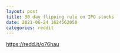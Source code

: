 ```yaml
--- 
layout: post 
title: 30 day flipping rule on IPO stocks 
date: 2021-06-24 1624562050 
categories: reddit 
--- 
```

https://redd.it/o76hau